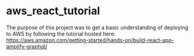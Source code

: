 # aws_react_tutorial

The purpose of this project was to get a basic understanding of deploying to AWS by following the tutorial hosted here:
https://aws.amazon.com/getting-started/hands-on/build-react-app-amplify-graphql/

